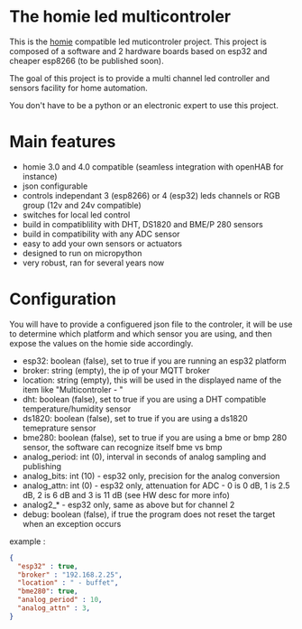 # The homie led multicontroler #

This is the [homie](https://homieiot.github.io) compatible led muticontroler project. This project is composed of a software and 2 hardware boards based on esp32 and cheaper esp8266 (to be published soon).

The goal of this project is to provide a multi channel led controller and sensors facility for home automation.

You don't have to be a python or an electronic expert to use this project.

# Main features #
- homie 3.0 and 4.0 compatible (seamless integration with openHAB for instance)
- json configurable
- controls independant 3 (esp8266) or 4 (esp32) leds channels or RGB group (12v and 24v compatible)
- switches for local led control
- build in compatiblility with DHT, DS1820 and BME/P 280 sensors
- build in compatibility with any ADC sensor
- easy to add your own sensors or actuators
- designed to run on micropython
- very robust, ran for several years now

# Configuration #
You will have to provide a configuered json file to the controler, it will be use to determine which platform and which sensor you are using, and then expose the values on the homie side accordingly.

* esp32: boolean (false), set to true if you are running an esp32 platform
* broker: string (empty), the ip of your MQTT broker
* location: string (empty), this will be used in the displayed name of the item like "Multicontroler - <location>"
* dht: boolean (false), set to true if you are using a DHT compatible temperature/humidity sensor 
* ds1820: boolean (false), set to true if you are using a ds1820 temeprature sensor
* bme280: boolean (false), set to true if you are using a bme or bmp 280 sensor, the software can recognize itself bme vs bmp
* analog_period: int (0), interval in seconds of analog sampling and publishing
* analog_bits: int (10) - esp32 only, precision for the analog conversion
* analog_attn: int (0) - esp32 only, attenuation for ADC - 0 is 0 dB, 1 is 2.5 dB, 2 is 6 dB and 3 is 11 dB (see HW desc for more info)
* analog2_* - esp32 only, same as above but for channel 2
* debug: boolean (false), if true the program does not reset the target when an exception occurs

example :
```json
{
  "esp32" : true,
  "broker" : "192.168.2.25",
  "location" : " - buffet",
  "bme280": true,
  "analog_period" : 10,
  "analog_attn" : 3,
}
```

